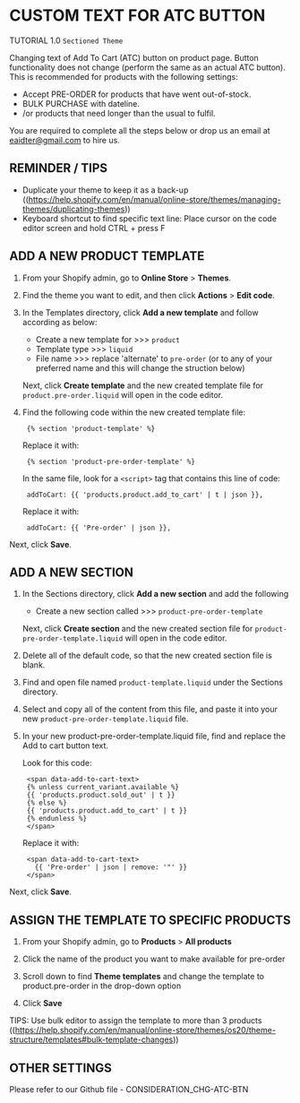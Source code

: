 # CUSTOM TEXT FOR ATC BUTTON
TUTORIAL 1.0 `Sectioned Theme`

Changing text of Add To Cart (ATC) button on product page. Button functionality does not change (perform the same as an actual ATC button). This is recommended for products with the following settings:

   - Accept PRE-ORDER for products that have went out-of-stock.
   - BULK PURCHASE with dateline.
   - /or products that need longer than the usual to fulfil.

You are required to complete all the steps below or drop us an email at eaidter@gmail.com to hire us.

<b>REMINDER / TIPS</b>
-
   - Duplicate your theme to keep it as a back-up ((https://help.shopify.com/en/manual/online-store/themes/managing-themes/duplicating-themes))
   - Keyboard shortcut to find specific text line: Place cursor on the code editor screen and hold CTRL + press F

<b>ADD A NEW PRODUCT TEMPLATE</b>
-
1. From your Shopify admin, go to <b>Online Store</b> > <b>Themes</b>.

2. Find the theme you want to edit, and then click <b>Actions</b> > <b>Edit code</b>.

3. In the Templates directory, click <b>Add a new template</b> and follow according as below:
    - Create a new template for >>> `product`
    - Template type >>> `liquid`
    - File name >>> replace 'alternate' to `pre-order` (or to any of your preferred name and this will change the struction below)
    
    Next, click <b>Create template</b> and the new created template file for `product.pre-order.liquid` will open in the code editor.

4. Find the following code within the new created template file:

        {% section 'product-template' %}

    Replace it with:

        {% section 'product-pre-order-template' %}
    
    In the same file, look for a `<script>` tag that contains this line of code:
  
        addToCart: {{ 'products.product.add_to_cart' | t | json }},

    Replace it with:

        addToCart: {{ 'Pre-order' | json }},  

Next, click <b>Save</b>.


<b>ADD A NEW SECTION</b>
-
1. In the Sections directory, click <b>Add a new section</b> and add the following
    - Create a new section called >>> `product-pre-order-template`

    Next, click <b>Create section</b> and the new created section file for `product-pre-order-template.liquid` will open in the code editor.

2. Delete all of the default code, so that the new created section file is blank.

3. Find and open file named `product-template.liquid` under the Sections directory.

4. Select and copy all of the content from this file, and paste it into your new `product-pre-order-template.liquid` file.

5. In your new product-pre-order-template.liquid file, find and replace the Add to cart button text.

    Look for this code:

        <span data-add-to-cart-text>
        {% unless current_variant.available %}
        {{ 'products.product.sold_out' | t }}
        {% else %}
        {{ 'products.product.add_to_cart' | t }}
        {% endunless %}
        </span>

      Replace it with:

        <span data-add-to-cart-text>
          {{ 'Pre-order' | json | remove: '"' }}
        </span>

Next, click <b>Save</b>.

<b>ASSIGN THE TEMPLATE TO SPECIFIC PRODUCTS</b>
-
1. From your Shopify admin, go to <b>Products</b> > <b>All products</b>

2. Click the name of the product you want to make available for pre-order

3. Scroll down to find <b>Theme templates</b> and change the template to product.pre-order in the drop-down option

4. Click <b>Save</b>

TIPS: Use bulk editor to assign the template to more than 3 products ((https://help.shopify.com/en/manual/online-store/themes/os20/theme-structure/templates#bulk-template-changes))

<b>OTHER SETTINGS</b>
-
Please refer to our Github file - CONSIDERATION_CHG-ATC-BTN
  
  

